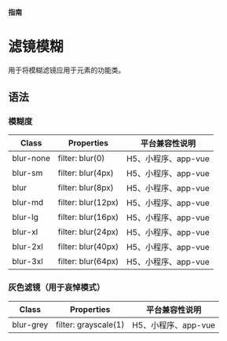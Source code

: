 #### <span class="text-lg text-gray-500 font-normal">指南</span>

<div class="w-screen"></div>

# 滤镜模糊
<a-typography-text>
    用于将模糊滤镜应用于元素的功能类。
</a-typography-text>

<CssPrefix />

## 语法
### 模糊度
| Class | Properties | 平台兼容性说明
| --- | --- | ---
| <a-link status="success">blur-none</a-link> | <a-link>filter: blur(0)</a-link> | H5、小程序、app-vue
| <a-link status="success">blur-sm</a-link> | <a-link>filter: blur(4px)</a-link> | H5、小程序、app-vue
| <a-link status="success">blur</a-link> | <a-link>filter: blur(8px)</a-link> | H5、小程序、app-vue
| <a-link status="success">blur-md</a-link> | <a-link>filter: blur(12px)</a-link> | H5、小程序、app-vue
| <a-link status="success">blur-lg</a-link> | <a-link>filter: blur(16px)</a-link> | H5、小程序、app-vue
| <a-link status="success">blur-xl</a-link> | <a-link>filter: blur(24px)</a-link> | H5、小程序、app-vue
| <a-link status="success">blur-2xl</a-link> | <a-link>filter: blur(40px)</a-link> | H5、小程序、app-vue
| <a-link status="success">blur-3xl</a-link> | <a-link>filter: blur(64px)</a-link> | H5、小程序、app-vue

### 灰色滤镜（用于哀悼模式）
| Class | Properties | 平台兼容性说明
| --- | --- | ---
| <a-link status="success">blur-grey</a-link> | <a-link>filter: grayscale(1)</a-link> | H5、小程序、app-vue